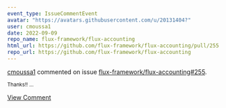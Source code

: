 ```yaml
---
event_type: IssueCommentEvent
avatar: "https://avatars.githubusercontent.com/u/20131404?"
user: cmoussa1
date: 2022-09-09
repo_name: flux-framework/flux-accounting
html_url: https://github.com/flux-framework/flux-accounting/pull/255
repo_url: https://github.com/flux-framework/flux-accounting
---
```


<a href='https://github.com/cmoussa1' target='_blank'>cmoussa1</a> commented on issue <a href='https://github.com/flux-framework/flux-accounting/pull/255' target='_blank'>flux-framework/flux-accounting#255</a>.

<small>Thanks!! ...</small>

<a href='https://github.com/flux-framework/flux-accounting/pull/255' target='_blank'>View Comment</a>